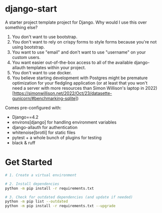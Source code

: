 # django-start
A starter project template project for Django. Why would I use this over something else?
1. You don't want to use bootstrap.
2. You don't want to rely on crispy forms to style forms because you're not using bootstrap.
3. You want to use "email" and don't want to use "username" on your custom users.
4. You want easier out-of-the-box access to all of the available django-allauth templates within your project.
5. You don't want to use docker.
6. You believe starting development with Postgres might be premature optimization for your fledgling application (or at least that you won't need a server with more resources than Simon Willison's laptop in 2022)[https://simonwillison.net/2022/Oct/23/datasette-gunicorn/#benchmarking-sqlite])

Comes pre-configured with:
- Django==4.2
- environs[django] for handling environment variables
- django-allauth for authentication
- whitenoise[brotli] for static files
- pytest + a whole bunch of plugins for testing
- black & ruff



# Get Started

```bash
# 1. Create a virtual environment

# 2. Install dependencies
python -m pip install -r requirements.txt

# 3. Check for outdated dependencies (and update if needed)
python -m pip list --outdated
python -m pip install -r requirements.txt --upgrade
```